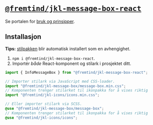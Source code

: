 # [`@fremtind/jkl-message-box-react`](https://jokul.fremtind.no/komponenter/messagebox)

Se portalen for [bruk og prinsipper](https://jokul.fremtind.no/komponenter/messagebox).

## Installasjon

**Tips:** [stilpakken](../message-box/) blir automatisk installert som en avhengighet.

1. `npm i @fremtind/jkl-message-box-react`.
2. Importér _både_ React-komponent og stilark i prosjektet ditt.

```js
import { InfoMessageBox } from "@fremtind/jkl-message-box-react";

// Importer stilark via JavaScript med CSS-loader.
import "@fremtind/jkl-message-box/message-box.min.css";
// Komponenten trenger stilarket til ikonpakka for å vises riktig
import "@fremtind/jkl-icons/icons.min.css";
```

```scss
// Eller importer stilark via SCSS.
@use "@fremtind/jkl-message-box/message-box";
// Komponenten trenger stilarket til ikonpakka for å vises riktig
@use "@fremtind/jkl-icons/icons";
```
